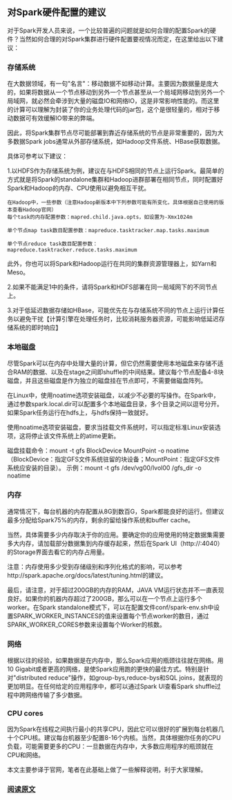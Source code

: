 ## 对Spark硬件配置的建议

对于Spark开发人员来说，一个比较普遍的问题就是如何合理的配置Spark的硬件？当然如何合理的对Spark集群进行硬件配置要视情况而定，在这里给出以下建议：

### 存储系统

在大数据领域，有一句"名言"：移动数据不如移动计算。主要因为数据量是庞大的，如果将数据从一个节点移动到另外一个节点甚至从一个局域网移动到另外一个局域网，就必然会牵涉到大量的磁盘IO和网络IO，这是非常影响性能的。而这里的计算可以理解为封装了你的业务处理代码的jar包，这个是很轻量的，相对于移动数据可有效缓解IO带来的弊端。

因此，将Spark集群节点尽可能部署到靠近存储系统的节点是非常重要的，因为大多数据Spark jobs通常从外部存储系统，如Hadoop文件系统、HBase获取数据。

具体可参考以下建议：

1.以HDFS作为存储系统为例，建议在与HDFS相同的节点上运行Spark。最简单的方式就是将Spark的standalone集群和Hadoop进群部署在相同节点，同时配置好Spark和Hadoop的内存、CPU使用以避免相互干扰。

```
在Hadoop中，一些参数（注意Hadoop新版本中下列参数可能有所变化，具体根据自己使用的版本查看Hadoop官网）
每个task的内存配置参数：mapred.child.java.opts，如设置为-Xmx1024m

单个节点map task数目配置参数：mapreduce.tasktracker.map.tasks.maximum

单个节点reduce task数目配置参数：mapreduce.tasktracker.reduce.tasks.maximum
```
此外，你也可以将Spark和Hadoop运行在共同的集群资源管理器上，如Yarn和Meso。

2.如果不能满足1中的条件，请将Spark和HDFS部署在同一局域网下的不同节点上。

3.对于低延迟数据存储如HBase，可能优先在与存储系统不同的节点上运行计算任务以避免干扰【计算引擎在处理任务时，比较消耗服务器资源，可能影响低延迟存储系统的即时响应】

### 本地磁盘

尽管Spark可以在内存中处理大量的计算，但它仍然需要使用本地磁盘来存储不适合RAM的数据、以及在stage之间即shuffle的中间结果。建议每个节点配备4-8块磁盘，并且这些磁盘是作为独立的磁盘挂在节点即可，不需要做磁盘阵列。

在Linux中，使用noatime选项安装磁盘，以减少不必要的写操作。在Spark中，通过参数spark.local.dir可以配置多个本地磁盘目录，多个目录之间以逗号分开。如果Spark任务运行在hdfs上，与hdfs保持一致就好。

使用noatime选项安装磁盘，要求当挂载文件系统时，可以指定标准Linux安装选项，这将停止该文件系统上的atime更新。

磁盘挂载命令：mount -t gfs BlockDevice MountPoint -o noatime（BlockDevice：指定GFS文件系统驻留的块设备；MountPoint：指定GFS文件系统应安装的目录）。
示例：mount -t gfs /dev/vg00/lvol00 /gfs_dir -o noatime

### 内存

通常情况下，每台机器的内存配置从8G到数百G，Spark都能良好的运行。但建议最多分配给Spark75%的内存，剩余的留给操作系统和buffer cache。

当然，具体需要多少内存取决于你的应用。要确定你的应用使用的特定数据集需要多大内存，请加载部分数据集到内存缓存起来，然后在Spark UI（http://<driver-node>:4040）的Storage界面去看它的内存占用量。

注意：内存使用多少受到存储级别和序列化格式的影响，可以参考http://spark.apache.org/docs/latest/tuning.html的建议。

最后，请注意，对于超过200GB的内存的RAM，JAVA VM运行状态并不一直表现良好。如果你的机器内存超过了200GB，那么可以在一个节点上运行多个worker。在Spark standalone模式下，可以在配置文件conf/spark-env.sh中设置SPARK_WORKER_INSTANCES的值来设置每个节点worker的数目，通过SPARK_WORKER_CORES参数来设置每个Worker的核数。

### 网络

根据以往的经验，如果数据是在内存中，那么Spark应用的瓶颈往往就在网络。用10 Gigabit或者更高的网络，是使Spark应用跑的更快的最佳方式。特别是针对"distributed reduce"操作，如group-bys,reduce-bys和SQL joins，就表现的更加明显。在任何给定的应用程序中，都可以通过Spark UI查看Spark shuffle过程中跨网络传输了多少数据。

### CPU cores

因为Spark在线程之间执行最小的共享CPU，因此它可以很好的扩展到每台机器几十个CPU核。建议每台机器至少配置8-16个内核。当然，具体根据你任务的CPU负载，可能需要更多的CPU：一旦数据在内存中，大多数应用程序的瓶颈就在CPU和网络。

本文主要参译于官网，笔者在此基础上做了一些解释说明，利于大家理解。



### [阅读原文](https://mp.weixin.qq.com/s/UrDCiyd4nrlBdUfDI3KoVw)
